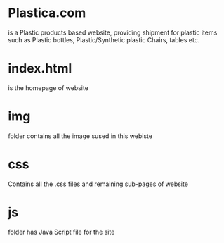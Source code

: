 # Plastica.com
is a Plastic products based website, providing shipment for plastic items such as Plastic bottles, Plastic/Synthetic plastic Chairs, tables etc.
# index.html
is the homepage of website 
# img
folder contains all the image sused in this webiste
# css
Contains all the .css files and remaining sub-pages of website
# js
folder has Java Script file for the site
